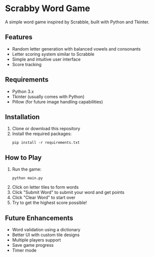 # Scrabby Word Game

A simple word game inspired by Scrabble, built with Python and Tkinter.

## Features

- Random letter generation with balanced vowels and consonants
- Letter scoring system similar to Scrabble
- Simple and intuitive user interface
- Score tracking

## Requirements

- Python 3.x
- Tkinter (usually comes with Python)
- Pillow (for future image handling capabilities)

## Installation

1. Clone or download this repository
2. Install the required packages:
   ```
   pip install -r requirements.txt
   ```

## How to Play

1. Run the game:
   ```
   python main.py
   ```
2. Click on letter tiles to form words
3. Click "Submit Word" to submit your word and get points
4. Click "Clear Word" to start over
5. Try to get the highest score possible!

## Future Enhancements

- Word validation using a dictionary
- Better UI with custom tile designs
- Multiple players support
- Save game progress
- Timer mode
